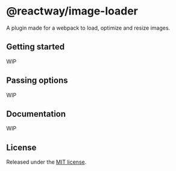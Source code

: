 # @reactway/image-loader

A plugin made for a webpack to load, optimize and resize images.

## Getting started

WIP

## Passing options

WIP

## Documentation

WIP

## License

Released under the [MIT license](LICENSE).
